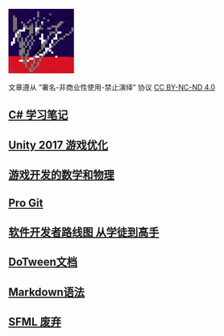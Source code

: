 ![lambda](./images/lambda.png)

文章遵从 “署名-非商业性使用-禁止演绎” 协议
[CC BY-NC-ND 4.0](https://creativecommons.org/licenses/by-nc-nd/4.0/deed.zh)

## [C# 学习笔记](./notes/csharp.md)

## [Unity 2017 游戏优化](./notes/unityOptimization.md)

## [游戏开发的数学和物理](./notes/kiyoshi_kato.md)

## [Pro Git](./notes/progit.md)

## [软件开发者路线图 从学徒到高手](./notes/apprentPatterns.md)

## [DoTween文档](./notes/dotween.md)

## [Markdown语法](./notes/markdown.md)

## [SFML 废弃](./notes/sfmlEssentials.md)